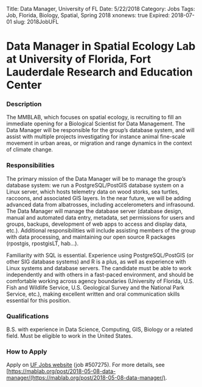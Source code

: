 Title: Data Manager, University of FL
Date: 5/22/2018
Category: Jobs
Tags: Job, Florida, Biology, Spatial, Spring 2018
xnonews: true
Expired: 2018-07-01
slug: 2018JobUFL

# Data Manager in Spatial Ecology Lab at University of Florida, Fort Lauderdale Research and Education Center

### Description
The MMBLAB, which focuses on spatial ecology, is recruiting to fill an immediate opening for a Biological Scientist for Data Management. The Data Manager will be responsible for the group’s database system, and will assist with multiple projects investigating for instance animal fine-scale movement in urban areas, or migration and range dynamics in the context of climate change.

### Responsibilities

The primary mission of the Data Manager will be to manage the group’s database system: we run a PostgreSQL/PostGIS database system on a Linux server, which hosts telemetry data on wood storks, sea turtles, raccoons, and associated GIS layers. In the near future, we will be adding advanced data from albatrosses, including accelerometers and infrasound. The Data Manager will manage the database server (database design, manual and automated data entry, metadata, set permissions for users and groups, backups, development of web apps to access and display data, etc.). Additional responsibilities will include assisting members of the group with data processing, and maintaining our open source R packages (rpostgis, rpostgisLT, hab…).

Familiarity with SQL is essential. Experience using PostgreSQL/PostGIS (or other SIG database systems) and R is a plus, as well as experience with Linux systems and database servers.
The candidate must be able to work independently and with others in a fast-paced environment, and should be comfortable working across agency boundaries (University of Florida, U.S. Fish and Wildlife Service, U.S. Geological Survey and the National Park Service, etc.), making excellent written and oral communication skills essential for this position.

### Qualifications

B.S. with experience in Data Science, Computing, GIS, Biology or a related field. Must be eligible to work in the United States.

### How to Apply

Apply on [UF Jobs website](http://explore.jobs.ufl.edu/cw/en-us/job/507275/biological-scientist-ii-data-manager) (job #507275).  For more details, see [https://mablab.org/post/2018-05-08-data-manager/(https://mablab.org/post/2018-05-08-data-manager/).